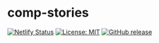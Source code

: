 # comp-stories

[![Netlify Status](https://api.netlify.com/api/v1/badges/ad1491c9-595d-4da3-a7dd-92b0c1937e1c/deploy-status)](https://app.netlify.com/sites/comp-stories/deploys)
[![License: MIT](https://img.shields.io/badge/License-MIT-yellow.svg)](https://opensource.org/licenses/MIT)
[![GitHub release](https://img.shields.io/github/release-pre/Abkathiriya/comp-stories.svg)](https://github.com/AbKathiriya/comp-stories/releases/)
